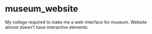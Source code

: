 # museum_website

My college required to make me 
a web-interface for museum. Website 
almost doesn't have interactive elements.